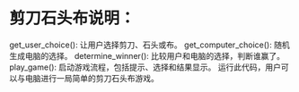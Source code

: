 # 剪刀石头布说明：
get_user_choice(): 让用户选择剪刀、石头或布。
get_computer_choice(): 随机生成电脑的选择。
determine_winner(): 比较用户和电脑的选择，判断谁赢了。
play_game(): 启动游戏流程，包括提示、选择和结果显示。
运行此代码，用户可以与电脑进行一局简单的剪刀石头布游戏。
